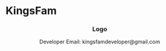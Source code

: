 # KingsFam 

<p align="center">
  

  <h3 align="center">Logo</h3>

  <p align="center">
    Developer Email: kingsfamdeveloper@gmail.com
  </p>
</p>
